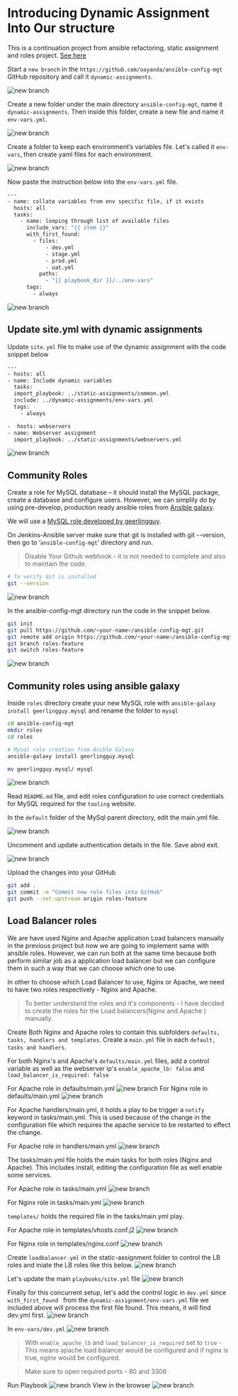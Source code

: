 # Introducing Dynamic Assignment Into Our structure
This is a continuation project from ansible refactoring, static assignment and roles project. [See here](https://github.com/oayanda/ANSIBLE-REFACTORING-AND-STATIC-ASSIGNMENTS-IMPORTS-AND-ROLES-)

Start a `new branch` in the `https://github.com/oayanda/ansible-config-mgt` GitHub repository  and call it `dynamic-assignments`.

![new branch](./images/1.png)

Create a new folder under the main directory `ansible-config-mgt`, name it `dynamic-assignments`. Then inside this folder, create a new file and name it `env-vars.yml`.

![new branch](./images/2.png)

Create a folder to keep each environment’s variables file. Let's called it `env-vars`, then create yaml files for each environment.

![new branch](./images/4.png)

Now paste the instruction below into the `env-vars.yml` file.

```bash
---
- name: collate variables from env specific file, if it exists
  hosts: all
  tasks:
    - name: looping through list of available files
      include_vars: "{{ item }}"
      with_first_found:
        - files:
            - dev.yml
            - stage.yml
            - prod.yml
            - uat.yml
          paths:
            - "{{ playbook_dir }}/../env-vars"
      tags:
        - always

```

![new branch](./images/5.png)

## Update site.yml with dynamic assignments

Update `site.yml` file to make use of the dynamic assignment with the code snippet below

```bash
---
- hosts: all
- name: Include dynamic variables 
  tasks:
  import_playbook: ../static-assignments/common.yml 
  include: ../dynamic-assignments/env-vars.yml
  tags:
    - always

-  hosts: webservers
- name: Webserver assignment
  import_playbook: ../static-assignments/webservers.yml

```

![new branch](./images/6.png)

## Community Roles

Create a role for MySQL database – it should install the MySQL package, create a database and configure users.
However, we can simplily do by using pre-develop, production ready ansible roles from   [Ansible galaxy](https://galaxy.ansible.com/home).

We will use a  [MySQL role developed by geerlingguy](https://galaxy.ansible.com/geerlingguy/mysql).

On Jenkins-Ansible server make sure that git is installed with git --version, then go to ‘`ansible-config-mgt`’ directory and run.

> Disable Your Github webhook - it is not needed to complete and also to maintain the code.

```bash
# To verify Git is installed
git --version
```

![new branch](./images/7.png)

In the ansible-config-mgt directory run the code in the snippet below.

```bash
git init
git pull https://github.com/<your-name>/ansible-config-mgt.git
git remote add origin https://github.com/<your-name>/ansible-config-mgt.git
git branch roles-feature
git switch roles-feature
```

![new branch](./images/8.png)

## Community roles using ansible galaxy

Inside `roles` directory create your new MySQL role with `ansible-galaxy install geerlingguy.mysql` and rename the folder to `mysql`

```bash
cd ansible-config-mgt
mkdir roles
cd roles

# Mysql role creation from Anible Galaxy
ansible-galaxy install geerlingguy.mysql

mv geerlingguy.mysql/ mysql
```

![new branch](./images/9.png)

Read `README.md` file, and edit roles configuration to use correct credentials for MySQL required for the `tooling` website.

In the `default` folder of the MySql parent directory, edit the main.yml file.

![new branch](./images/10.png)

Uncomment and update authentication details in the file. Save abnd exit.

![new branch](./images/11.png)

Upload the changes into your GitHub

```bash
git add .
git commit -m "Commit new role files into GitHub"
git push --set-upstream origin roles-feature
```

## Load Balancer roles

We are have used Nginx and Apache application Load balancers manually in the previous project but now we are going to implement same with ansible roles. However, we can run both at the same time because both perform similar job as a application load balancer but we can configure them in such a way that we can choose which one to use.

In other to choose which Load Balancer to use, Nginx or Apache, we need to have two roles respectively - Nginx and Apache.

> To better understand the roles and it's components - I have decided to create the roles for the Load balancers(Nginx and Apache ) manually.

Create Both Nginx and Apache roles to contain this subfolders `defaults, tasks, handlers and templates`. Create a `main.yml` file in each `default, tasks and handlers`.

For both Nginx's and Apache's `defaults/main.yml` files, add a control variable as well as the webserver ip's `enable_apache_lb: false`
and `load_balancer_is_required: false`

For Apache role in defaults/main.yml
![new branch](./images/12.png)
For Nginx role in defaults/main.yml
![new branch](./images/13.png)

For Apache handlers/main.yml, it holds a play to be trigger a `notify` keyword in tasks/main.yml. This is used because of the change in the configuration file which requires the apache service to be restarted to effect the change.

For Apache role in handlers/main.yml
![new branch](./images/14.png)

The tasks/main.yml file holds the main tasks for both roles (Nginx and Apache). This includes install, editing the configuration file as well enable some services.

For Apache role in tasks/main.yml
![new branch](./images/15.png)

For Nginx role in tasks/main.yml
![new branch](./images/16.png)

`templates/` holds the required file in the tasks/main.yml play.

For Apache role in templates/vhosts.conf.j2
![new branch](./images/17.png)

For Nginx role in templates/nginx.conf
![new branch](./images/18.png)

Create `loadbalancer.yml` in the static-assignment folder to control the LB roles and iniate the LB roles like this below.
![new branch](./images/19.png)

Let's update the main `playbooks/site.yml` file
![new branch](./images/20.png)

Finally for this concurrent setup, let's add the control logic in `dev.yml` since `with_first_found ` from the `dynamic-assignment/env-vars.yml` file we included above will process the first file found. This means, it will find dev.yml first.
![new branch](./images/21.png)

In `env-vars/dev.yml`
![new branch](./images/22.png)

>With `enable_apache_lb` and `load_balancer_is_required` set to `true` - This means apache load balancer would be configured and if nginx is true, nginx would be configured.

> Make sure to open required ports - 80 and 3306

Run Playbook
![new branch](./images/23.png)
View in the browser
![new branch](./images/24.png)